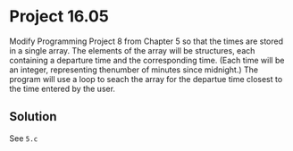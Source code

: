# Project 16.05

Modify Programming Project 8 from Chapter 5 so that the times are stored in a
single array. The elements of the array will be structures, each containing a
departure time and the corresponding time. (Each time will be an integer,
representing thenumber of minutes since midnight.) The program will use a loop
to seach the array for the departue time closest to the time entered by the user.

## Solution

See `5.c`
